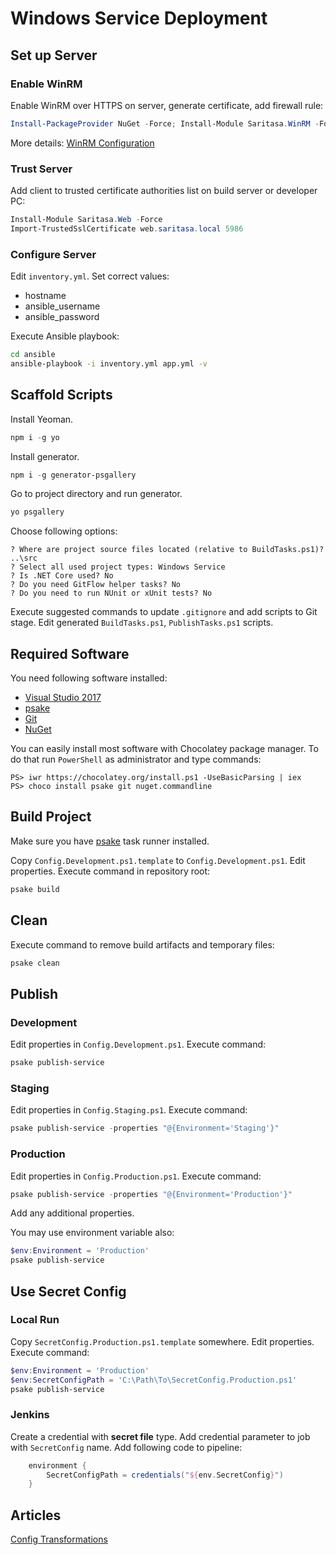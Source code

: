 Windows Service Deployment
==========================

Set up Server
-------------

### Enable WinRM

Enable WinRM over HTTPS on server, generate certificate, add firewall rule:

```powershell
Install-PackageProvider NuGet -Force; Install-Module Saritasa.WinRM -Force; Install-WinrmHttps
```

More details: [WinRM Configuration](https://github.com/Saritasa/PSGallery/blob/master/docs/WinRMConfiguration.md)

### Trust Server

Add client to trusted certificate authorities list on build server or developer PC:

```powershell
Install-Module Saritasa.Web -Force
Import-TrustedSslCertificate web.saritasa.local 5986
```

### Configure Server

Edit `inventory.yml`. Set correct values:

- hostname
- ansible_username
- ansible_password

Execute Ansible playbook:

```sh
cd ansible
ansible-playbook -i inventory.yml app.yml -v
```

Scaffold Scripts
----------------

Install Yeoman.

```powershell
npm i -g yo
```

Install generator.

```powershell
npm i -g generator-psgallery
```

Go to project directory and run generator.

```powershell
yo psgallery
```

Choose following options:

```
? Where are project source files located (relative to BuildTasks.ps1)? ..\src
? Select all used project types: Windows Service
? Is .NET Core used? No
? Do you need GitFlow helper tasks? No
? Do you need to run NUnit or xUnit tests? No
```

Execute suggested commands to update `.gitignore` and add scripts to Git stage. Edit generated `BuildTasks.ps1`, `PublishTasks.ps1` scripts.

Required Software
-----------------

You need following software installed:

- [Visual Studio 2017](https://www.visualstudio.com/downloads/)
- [psake](https://github.com/psake/psake)
- [Git](https://git-scm.com/)
- [NuGet](https://www.nuget.org/)

You can easily install most software with Chocolatey package manager. To do that run `PowerShell` as administrator and type commands:

```
PS> iwr https://chocolatey.org/install.ps1 -UseBasicParsing | iex
PS> choco install psake git nuget.commandline
```

Build Project
-------------

Make sure you have [psake](https://chocolatey.org/packages/psake) task runner installed.

Copy `Config.Development.ps1.template` to `Config.Development.ps1`. Edit properties. Execute command in repository root:

```powershell
psake build
```

Clean
-----

Execute command to remove build artifacts and temporary files:

```powershell
psake clean
```

Publish
-------

### Development

Edit properties in `Config.Development.ps1`. Execute command:

```powershell
psake publish-service
```

### Staging

Edit properties in `Config.Staging.ps1`. Execute command:

```powershell
psake publish-service -properties "@{Environment='Staging'}"
```

### Production

Edit properties in `Config.Production.ps1`. Execute command:

```powershell
psake publish-service -properties "@{Environment='Production'}"
```

Add any additional properties.

You may use environment variable also:

```powershell
$env:Environment = 'Production'
psake publish-service
```

Use Secret Config
-----------------

### Local Run

Copy `SecretConfig.Production.ps1.template` somewhere. Edit properties. Execute command:

```powershell
$env:Environment = 'Production'
$env:SecretConfigPath = 'C:\Path\To\SecretConfig.Production.ps1'
psake publish-service
```

### Jenkins

Create a credential with **secret file** type. Add credential parameter to job with `SecretConfig` name. Add following code to pipeline:

```groovy
    environment {
        SecretConfigPath = credentials("${env.SecretConfig}")
    }
```

Articles
--------

[Config Transformations](docs/ConfigTransformations.md)
